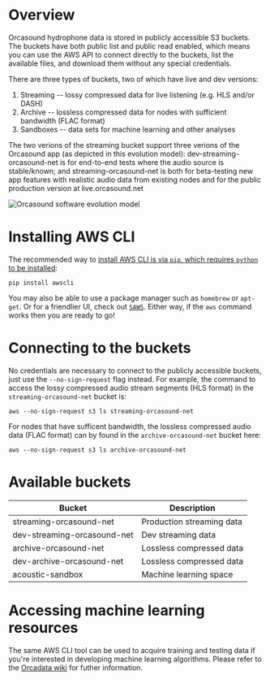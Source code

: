 # Overview

Orcasound hydrophone data is stored in publicly accessible S3 buckets. The buckets have both public list and public read enabled, which means you can use the AWS API to connect directly to the buckets, list the available files, and download them without any special credentials.

There are three types of buckets, two of which have live and dev versions: 
1. Streaming -- lossy compressed data for live listening (e.g. HLS and/or DASH)
1. Archive -- lossless compressed data for nodes with sufficient bandwidth (FLAC format)
1. Sandboxes -- data sets for machine learning and other analyses

The two verions of the streaming bucket support three verions of the Orcasound app (as depicted in this evolution model): dev-streaming-orcasound-net is for end-to-end tests where the audio source is stable/known; and streaming-orcasound-net is both for beta-testing new app features with realistic audio data from existing nodes and for the public production version at live.orcasound.net

![Orcasound software evolution model](http://orcasound.net/img/orcasound-app/Orcasound-software-evolution-model.png)

# Installing AWS CLI

The recommended way to [install AWS CLI is via `pip`, which requires `python` to be installed](https://docs.aws.amazon.com/cli/latest/userguide/installing.html):

`pip install awscli`

You may also be able to use a package manager such as `homebrew` or `apt-get`. Or for a friendlier UI, check out [`SAWS`](https://github.com/donnemartin/saws). Either way, if the `aws` command works then you are ready to go!

# Connecting to the buckets

No credentials are necessary to connect to the publicly accessible buckets, just use the `--no-sign-request` flag instead. For example, the command to access the lossy compressed audio stream segments (HLS format) in the `streaming-orcasound-net` bucket is:

`aws --no-sign-request s3 ls streaming-orcasound-net`

For nodes that have sufficent bandwidth, the lossless compressed audio data (FLAC format) can by found in the `archive-orcasound-net` bucket here: 

`aws --no-sign-request s3 ls archive-orcasound-net`

# Available buckets

| Bucket                      | Description               |
|-----------------------------|---------------------------|
| streaming-orcasound-net     | Production streaming data |
| dev-streaming-orcasound-net | Dev streaming data        |
| archive-orcasound-net       | Lossless compressed data  |
| dev-archive-orcasound-net   | Lossless compressed data  |
| acoustic-sandbox            | Machine learning space    | 


# Accessing machine learning resources

The same AWS CLI tool can be used to acquire training and testing data if you're interested in developing machine learning algorithms. Please refer to the [Orcadata wiki](https://github.com/orcasound/orcadata/wiki/Orcadata-wiki) for futher information.

